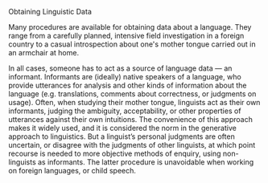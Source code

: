 Obtaining Linguistic Data

Many procedures are available for obtaining data about a language. They range from a carefully planned, intensive field investigation in a foreign country to a casual introspection about one's mother tongue carried out in an armchair at home. 

In all cases, someone has to act as a source of language data — an informant. Informants are (ideally) native speakers of a language, who provide utterances for analysis and other kinds of information about the language (e.g. translations, comments about correctness, or judgments on usage). Often, when studying their mother tongue, linguists act as their own informants, judging the ambiguity, acceptability, or other properties of utterances against their own intuitions. The convenience of this approach makes it widely used, and it is considered the norm in the generative approach to linguistics. But a linguist’s personal judgments are often uncertain, or disagree with the judgments of other linguists, at which point recourse is needed to more objective methods of enquiry, using non-linguists as informants. The latter procedure is unavoidable when working on foreign languages, or child speech. 
